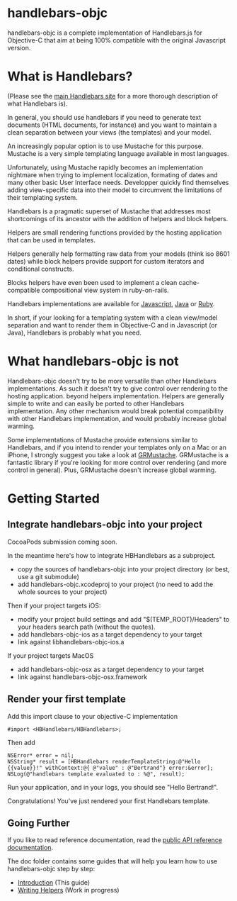 handlebars-objc
===============

handlebars-objc is a complete implementation of Handlebars.js for Objective-C that aim at being 100% compatible with the original Javascript version. 


What is Handlebars?
===============================

(Please see the [main Handlebars site](http://handlebarsjs.com/) for a more thorough description of what Handlebars is).

In general, you should use handlebars if you need to generate text documents (HTML documents, for instance) and you want to maintain a clean separation between your views (the templates) and your model.

An increasingly popular option is to use Mustache for this purpose. Mustache is a very simple templating language available in most languages. 

Unfortunately, using Mustache rapidly becomes an implementation nightmare when trying to implement localization, formating of dates and many other basic User Interface needs. 
Developper quickly find themselves adding view-specific data into their model to circumvent the limitations of their templating system. 

Handlebars is a pragmatic superset of Mustache that addresses most shortcomings of its ancestor with the addition of helpers and block helpers.

Helpers are small rendering functions provided by the hosting application that can be used in templates. 

Helpers generally help formatting raw data from your models (think iso 8601 dates) while block helpers provide support for custom iterators and conditional constructs. 

Blocks helpers have even been used to implement a clean cache-compatible compositional view system in ruby-on-rails. 

Handlebars implementations are available for [Javascript](http://handlebarsjs.com/), [Java](https://github.com/jknack/handlebars.java) or [Ruby](https://github.com/cowboyd/handlebars.rb). 

In short, if your looking for a templating system with a clean view/model separation and want to render them in Objective-C and in Javascript (or Java), Handlebars is probably what you need. 

What handlebars-objc is not 
===========================

Handlebars-objc doesn't try to be more versatile than other Handlebars implementations. As such it doesn't try to give control over rendering to the hosting application. beyond helpers implementation. Helpers are generally simple to write and can easily be ported to other Handlebars implementation. Any other mechanism would break potential compatibility with other Handlebars implementation, and would probably increase global warming. 

Some implementations of Mustache provide extensions similar to Handlebars, and if you intend to render your templates only on a Mac or an iPhone, I strongly suggest you take a look at [GRMustache](https://github.com/groue/GRMustache]). GRMustache is a fantastic library if you're looking for more control over rendering (and more control in general). Plus, GRMustache doesn't increase global warming. 


Getting Started
===============

Integrate handlebars-objc into your project
-------------------------------------------

CocoaPods submission coming soon. 

In the meantime here's how to integrate HBHandlebars as a subproject. 

  - copy the sources of handlebars-objc into your project directory (or best, use a git submodule)
  - add handlebars-objc.xcodeproj to your project (no need to add the whole sources to your project)

Then if your project targets iOS:

  - modify your project build settings and add "$(TEMP_ROOT)/Headers" to your headers search path (without the quotes). 
  - add handlebars-objc-ios as a target dependency to your target
  - link against libhandlebars-objc-ios.a

If your project targets MacOS 
  
  - add handlebars-objc-osx as a target dependency to your target
  - link against handlebars-objc-osx.framework

Render your first template 
--------------------------
Add this import clause to your objective-C implementation 

```objc
#import <HBHandlebars/HBHandlebars>;
```

Then add 

```objc
NSError* error = nil;
NSString* result = [HBHandlebars renderTemplateString:@"Hello {{value}}!" withContext:@{ @"value" : @"Bertrand"} error:&error]; 
NSLog(@"handlebars template evaluated to : %@", result); 
```

Run your application, and in your logs, you should see "Hello Bertrand!". 

Congratulations! You've just rendered your first Handlebars template. 

Going Further
-------------
If you like to read reference documentation, read the [public API reference documentation](http://fotonauts.github.io/handlebars-objc/api_doc/).

The doc folder contains some guides that will help you learn how to use handlebars-objc step by step:
 - [Introduction](https://github.com/fotonauts/handlebars-objc/blob/master/README.md) (This guide)
 - [Writing Helpers](https://github.com/fotonauts/handlebars-objc/blob/master/doc/WritingHelpers.md) (Work in progress)

